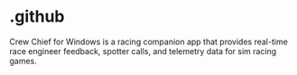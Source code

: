 # .github
Crew Chief for Windows is a racing companion app that provides real-time race engineer feedback, spotter calls, and telemetry data for sim racing games.

